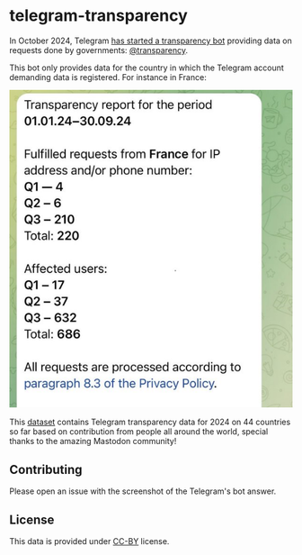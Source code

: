 # telegram-transparency

In October 2024, Telegram [has started a transparency bot](https://www.404media.co/telegram-confirms-it-gave-u-s-user-data-to-the-cops/) providing data on requests done by governments: [@transparency](https://t.me/transparency).

This bot only provides data for the country in which the Telegram account demanding data is registered. For instance in France:

![](fra_2024-10-10.jpg)

This [dataset](dataset.json) contains Telegram transparency data for 2024 on 44 countries so far based on contribution from people all around the world, special thanks to the amazing Mastodon community!

## Contributing

Please open an issue with the screenshot of the Telegram's bot answer.

## License

This data is provided under [CC-BY](https://creativecommons.org/licenses/by/4.0/deed.en) license.

